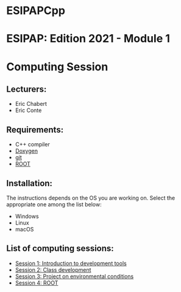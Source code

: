 # ESIPAPCpp

# ESIPAP: Edition 2021 - Module 1
#   Computing Session


## Lecturers:
  - Eric Chabert
  - Eric Conte



## Requirements:
  - C++ compiler
  - [Doxygen](https://www.doxygen.nl/index.html)
  - [git](https://github.com/)
  - [ROOT](https://root.cern.ch/)


## Installation:
 
The instructions depends on the OS you are working on.
Select the appropriate one among the list below:
  - Windows
  - Linux
  - macOS


## List of computing sessions:
  - [Session 1: Introduction to development tools](sessions/Session1.md)
  - [Session 2: Class development](sessions/Session2.md)
  - [Session 3: Project on environmental conditions](Session3.md)
  - [Session 4: ROOT](sessions/Session4.md)


